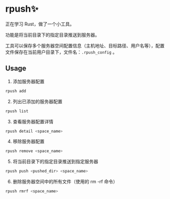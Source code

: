 # rpush✨

正在学习 Rust，做了一个小工具。

功能是将当前目录下的指定目录推送到服务器。

工具可以保存多个服务器空间配置信息（主机地址、目标路径、用户名等），配置文件保存在当前用户目录下，文件名：`.rpush_config` 。

## Usage

1. 添加服务器配置
```bash
rpush add 
```

2. 列出已添加的服务器配置
```bash
rpush list 
```

3. 查看服务器配置详情
```bash
rpush detail <space_name>
```

4. 移除服务器配置
```bash
rpush remove <space_name>
```

5. 将当前目录下的指定目录推送到指定服务器
```bash
rpush push <pushed_dir> <space_name>
```

6. 删除服务器空间中的所有文件（使用的 rm -rf 命令）
```bash
rpush rmrf <space_name> 
```